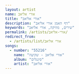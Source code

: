 ```yaml
---
layout: artist
name: אורי אליאב
title: "אורי אליאב"
description: "דף האמן אורי אליאב"
keywords: "שירים, מוזיקה, אורי אליאב"
permalink: /artists/אורי-אליאב/
redirect_from:
  - /artists/list/אורי אליאב
songs:
  - number: "55216"
    name: "אורי אליאב - שקיעה"
    album: "סינגלים"
    artist: "אורי אליאב"
---
```

